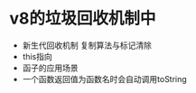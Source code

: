 <!--
 * @Descripttion: 
 * @version: 
 * @Author: liannian9
 * @Date: 2020-05-29 07:50:11
 * @LastEditors: liannian9
 * @LastEditTime: 2020-05-29 14:15:08
--> 
# v8的垃圾回收机制中 
  - 新生代回收机制 复制算法与标记清除
  - this指向
  - 函子的应用场景
  - 一个函数返回值为函数名时会自动调用toString
